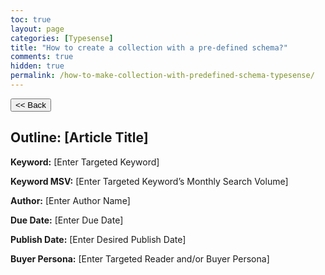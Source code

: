 ```yaml
---
toc: true
layout: page
categories: [Typesense]
title: "How to create a collection with a pre-defined schema?"
comments: true
hidden: true
permalink: /how-to-make-collection-with-predefined-schema-typesense/
---
```


<button class="back-button" onclick="window.history.back()"><< Back</button>

## Outline: [Article Title]

**Keyword:** [Enter Targeted Keyword]

**Keyword MSV:** [Enter Targeted Keyword’s Monthly Search Volume]

**Author:** [Enter Author Name]

**Due Date:** [Enter Due Date]

**Publish Date:** [Enter Desired Publish Date]

**Buyer Persona:** [Enter Targeted Reader and/or Buyer Persona]

<br>
